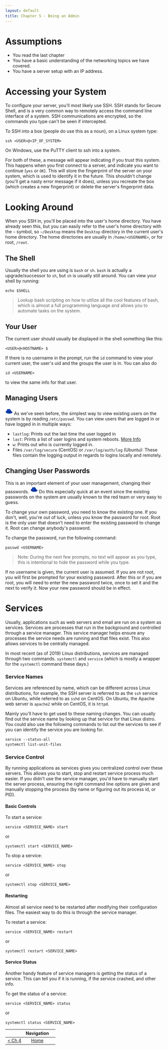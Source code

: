 ```yaml
---
layout: default
title: Chapter 5 - Being an Admin
---
```


# Assumptions

* You read the last chapter
* You have a basic understanding of the networking topics we have covered.
* You have a server setup with an IP address.

# Accessing your System

To configure your server, you'll most likely use SSH. SSH stands for Secure Shell, and is a very common way to remotely access the command line interface of a system. SSH communications are encrypted, so the commands you type can't be seen if intercepted. 

To SSH into a box (people do use this as a noun), on a Linux system type:
```
ssh <USER>@<IP_OF_SYSTEM>
```
On Windows, use the PuTTY client to ssh into a system.

For both of these, a message will appear indicating if you trust this system. This happens when you first connect to a server, and indicate you want to continue (`yes` or `OK`). This will store the fingerprint of the server on your system, which is used to identify it in the future. This shouldn't change (you'll get a nasty error message if it does), unless you recreate the box (which creates a new fingerprint) or delete the server's fingerprint data.

# Looking Around

When you SSH in, you'll be placed into the user's home directory. You have already seen this, but you can easily refer to the user's home directory with the `~` symbol, so `~/Desktop` means the `Desktop` directory in the current user's home directory. The home directories are usually in `/home/<USERNAME>`, or for root, `/root`.

## The Shell

Usually the shell you are using is `bash` or `sh`. `bash` is actually a upgrade/successor to `sh`, but `sh` is usually still around. You can view your shell by running:

```
echo $SHELL
```

> Lookup bash scripting on how to utilize all the cool features of bash, which is almost a full programming language and allows you to automate tasks on the system.

## Your User

The current user should usually be displayed in the shell something like this:
```
<USER>@<HOSTNAME> $
```

If there is no username in the prompt, run the `id` command to view your current user, the user's uid and the groups the user is in. You can also do
```
id <USERNAME>
```
to view the same info for that user.

## Managing Users

![BlueTeam!](images/blueteam.png) As we've seen before, the simplest way to view existing users on the system is by reading `/etc/passwd`. You can view users that are logged in or have logged in in multiple ways:
* `lastlog`: Prints out the last time the user logged in
* `last`: Prints a list of user logins and system reboots. [More Info](https://www.cyberciti.biz/faq/linux-unix-last-command-examples/)
* `w`: Prints out who is currently logged in.
* Files `/var/log/secure` (CentOS) or `/var/log/auth/log` (Ubuntu): These files contain the logging output in regards to logins locally and remotely.

## Changing User Passwords

This is an important element of your user management, changing their passwords. ![BlueTeam!](images/blueteam.png) Do this especially quick at an event since the existing passwords on the system are usually known to the red team or very easy to guess.

To change your own password, you need to know the existing one. If you don't, well, you're out of luck, unless you know the password for root. Root is the only user that doesn't need to enter the existing password to change it. Root can change anybody's password.

To change the password, run the following command:
```
passwd <USERNAME>
```

> Note: During the next few prompts, no text will appear as you type, this is intentional to hide the password while you type.

If no username is given, the current user is assumed. If you are not root, you will first be prompted for your existing password. After this or if you are root, you will need to enter the new password twice, once to set it and the next to verify it. Now your new password should be in effect.

# Services

Usually, applications such as web servers and email are run on a system as services. Services are processes that run in the background and controlled through a service manager. This service manager helps ensure any processes the service needs are running and that files exist. This also allows services to be centrally managed.

In most recent (as of 2019) Linux distributions, services are managed through two commands. `systemctl` and `service` (which is mostly a wrapper for the `systemctl` command these days.)

### Service Names

Services are referenced by name, which can be different across Linux distributions, for example, the SSH server is referred to as the `ssh` service on Ubuntu, while referred to as `sshd` on CentOS. On Ubuntu, the Apache web server is `apache2` while on CentOS, it is `httpd`.

Mainly you'll have to get used to these naming changes. You can usually find out the service name by looking up that service for that Linux distro. You could also use the following commands to list out the services to see if you can identify the service you are looking for.
```
service --status-all
systemctl list-unit-files
```

### Service Control

By running applications as services gives you centralized control over these servers. This allows you to start, stop and restart service process much easier. If you didn't use the service manager, you'd have to manually start the server process, ensuring the right command line options are given and manually stopping the process (by name or figuring out its process id, or PID). 

#### Basic Controls

To start a service:
```
service <SERVICE_NAME> start
```
or
```
systemctl start <SERVICE_NAME>
```

To stop a service:
```
service <SERVICE_NAME> stop
```
or
```
systemctl stop <SERVICE_NAME>
```

#### Restarting

Almost all service need to be restarted after modifying their configuration files. The easiest way to do this is through the service manager.

To restart a service:
```
service <SERVICE_NAME> restart
```
or
```
systemctl restart <SERVICE_NAME>
```

#### Service Status

Another handy feature of service managers is getting the status of a service. This can tell you if it is running, if the service crashed, and other info.

To get the status of a service:
```
service <SERVICE_NAME> status
```
or
```
systemctl status <SERVICE_NAME>
```

|         |  Navigation  |   |
| :-------------: |:-------------:| -----:|
| [< Ch 4](Chapter4-MoreNetworking) | [Home](index) |   |